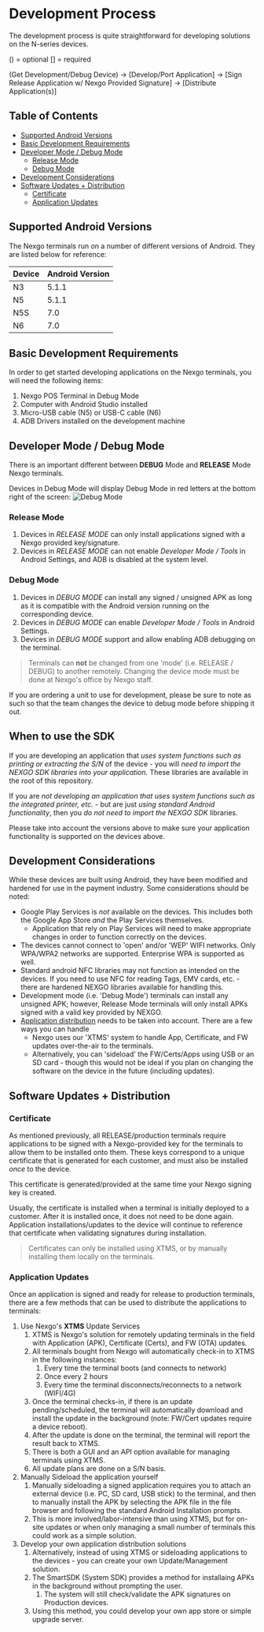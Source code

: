 # Development Process

The development process is quite straightforward for developing solutions on the N-series devices. 

() = optional
[] = required

(Get Development/Debug Device) -> [Develop/Port Application] -> [Sign Release Application w/ Nexgo Provided Signature] -> [Distribute Application(s)]

## Table of Contents
* [Supported Android Versions](#supported-android-versions)
* [Basic Development Requirements](#basic-development-requirements)
* [Developer Mode / Debug Mode](#developer-mode-debug-mode)
  * [Release Mode](#release-mode)
  * [Debug Mode](#debug-mode)
* [Development Considerations](#development-considerations)
* [Software Updates + Distribution](#software-updates-distribution)
  * [Certificate](#certificate)
  * [Application Updates](#application-updates)

## Supported Android Versions
The Nexgo terminals run on a number of different versions of Android. They are listed below for reference:

| Device | Android Version |
| :--------------- | :--------------- |
| N3 | 5.1.1 |
| N5 | 5.1.1 |
| N5S | 7.0 |
| N6 | 7.0 |

## Basic Development Requirements
In order to get started developing applications on the Nexgo terminals, you will need the following items:

1. Nexgo POS Terminal in Debug Mode
2. Computer with Android Studio installed
3. Micro-USB cable (N5) or USB-C cable (N6)
4. ADB Drivers installed on the development machine

## Developer Mode / Debug Mode 
There is an important different between **DEBUG** Mode and **RELEASE** Mode Nexgo terminals. 

Devices in Debug Mode will display Debug Mode in red letters at the bottom right of the screen:
![Debug Mode](../res/img/debugMode.png)

### Release Mode
1. Devices in *RELEASE MODE* can only install applications signed with a Nexgo provided key/signature. 
1. Devices in *RELEASE MODE* can not enable *Developer Mode / Tools* in Android Settings, and ADB is disabled at the system level. 

### Debug Mode
1. Devices in *DEBUG MODE* can install any signed / unsigned APK as long as it is compatible with the Android version running on the corresponding device. 
1. Devices in *DEBUG MODE* can enable *Developer Mode / Tools* in Android Settings. 
1. Devices in *DEBUG MODE* support and allow enabling ADB debugging on the terminal. 

> Terminals can **not** be changed from one 'mode' (i.e. RELEASE / DEBUG) to another remotely. Changing the device mode must be done at Nexgo's office by Nexgo staff. 

If you are ordering a unit to use for development, please be sure to note as such so that the team changes the device to debug mode before shipping it out. 

## When to use the SDK
If you are developing an application that *uses system functions such as printing or extracting the S/N* of the device - you will *need to import the NEXGO SDK libraries into your application*. These libraries are available in the root of this repository. 

If you are *not developing an application that uses system functions such as the integrated printer, etc.* - but are just *using standard Android functionality*, then you *do not need to import the NEXGO SDK* libraries. 



Please take into account the versions above to make sure your application functionality is supported on the devices above. 

## Development Considerations
While these devices are built using Android, they have been modified and hardened for use in the payment industry. Some considerations should be noted:
*  Google Play Services is *not* available on the devices. This includes both the Google App Store *and* the Play Services themselves. 
   * Application that rely on Play Services will need to make appropriate changes in order to function correctly on the devices. 
*  The devices cannot connect to 'open' and/or 'WEP' WIFI networks. Only WPA/WPA2 networks are supported. Enterprise WPA is supported as well.
*  Standard android NFC libraries may not function as intended on the devices. If you need to use NFC for reading Tags, EMV cards, etc. - there are hardened NEXGO libraries available for handling this. 
*  Development mode (i.e. 'Debug Mode') terminals can install any unsigned APK; however, Release Mode terminals will only install APKs signed with a valid key provided by NEXGO.
*  [Application distribution](#application-updates) needs to be taken into account. There are a few ways you can handle 
    *  Nexgo uses our 'XTMS' system to handle App, Certificate, and FW updates over-the-air to the terminals. 
	*  Alternatively, you can 'sideload' the FW/Certs/Apps using USB or an SD card - though this would not be ideal if you plan on changing the software on the device in the future (including updates).

## Software Updates + Distribution

### Certificate
As mentioned previously, all RELEASE/production terminals require applications to be signed with a Nexgo-provided key for the terminals to allow them to be installed onto them. These keys correspond to a unique certificate that is generated for each customer, and must also be installed *once* to the device. 

This certificate is generated/provided at the same time your Nexgo signing key is created. 

Usually, the certificate is installed when a terminal is initially deployed to a customer. After it is installed once, it does not need to be done again. Application installations/updates to the device will continue to reference that certificate when validating signatures during installation. 

> Certificates can only be installed using XTMS, or by manually installing them locally on the terminals. 

### Application Updates
Once an application is signed and ready for release to production terminals, there are a few methods that can be used to distribute the applications to terminals:
1. Use Nexgo's **XTMS** Update Services
   1. XTMS is Nexgo's solution for remotely updating terminals in the field with Application (APK), Certificate (Certs), and FW (OTA) updates. 
   1. All terminals bought from Nexgo will automatically check-in to XTMS in the following instances:
      1. Every time the terminal boots (and connects to network)
	  1. Once every 2 hours
	  1. Every time the terminal disconnects/reconnects to a network (WIFI/4G)
   1. Once the terminal checks-in, if there is an update pending/scheduled, the terminal will automatically download and install the update in the background (note: FW/Cert updates require a device reboot).
   1. After the update is done on the terminal, the terminal will report the result back to XTMS. 
   1. There is both a GUI and an API option available for managing terminals using XTMS. 
   1. All update plans are done on a S/N basis. 
1. Manually Sideload the application yourself
   1. Manually sideloading a signed application requires you to attach an external device (i.e. PC, SD card, USB stick) to the terminal, and then to manually install the APK by selecting the APK file in the file browser and following the standard Android Installation prompts. 
   1. This is more involved/labor-intensive than using XTMS, but for on-site updates or when only managing a small number of terminals this could work as a simple solution. 
1. Develop your own application distribution solutions
   1. Alternatively, instead of using XTMS or sideloading applications to the devices - you can create your own Update/Management solution.
   1. The SmartSDK (System SDK) provides a method for installaing APKs in the background without prompting the user. 
      1. The system will still check/validate the APK signatures on Production devices. 
   1. Using this method, you could develop your own app store or simple upgrade server. 

